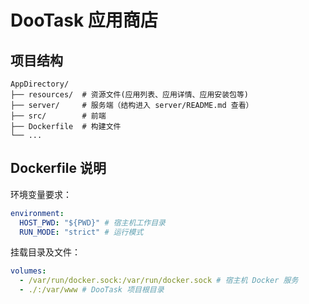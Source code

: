 # DooTask 应用商店

## 项目结构

```
AppDirectory/
├── resources/  # 资源文件(应用列表、应用详情、应用安装包等)
├── server/     # 服务端（结构进入 server/README.md 查看）
├── src/        # 前端
├── Dockerfile  # 构建文件
└── ...
```

## Dockerfile 说明

环境变量要求：

```yml
environment:
  HOST_PWD: "${PWD}" # 宿主机工作目录
  RUN_MODE: "strict" # 运行模式
```

挂载目录及文件：

```yml
volumes:
  - /var/run/docker.sock:/var/run/docker.sock # 宿主机 Docker 服务
  - ./:/var/www # DooTask 项目根目录
```
